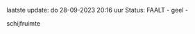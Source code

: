 laatste update: 
do 28-09-2023 20:16   uur 
Status: FAALT - geel - 
<div class="service Y">schijfruimte</div>